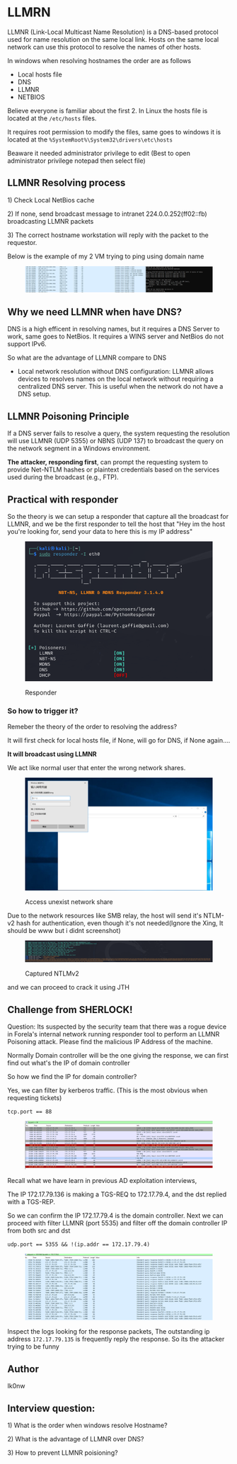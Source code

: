 # LLMRN

LLMNR (Link-Local Multicast Name Resolution) is a DNS-based protocol used for name resolution on the same local link. Hosts on the same local network can use this protocol to resolve the names of other hosts.

In windows when resolving hostnames the order are as follows

* Local hosts file
* DNS
* LLMNR
* NETBIOS

Believe everyone is familiar about the first 2. In Linux the hosts file is located at the `/etc/hosts` files.

It requires root permission to modify the files, same goes to windows it is located at the `%SystemRoot%\System32\drivers\etc\hosts`

Beaware it needed administrator privilege to edit (Best to open administrator privilege notepad then select file)

## LLMNR Resolving process

1\) Check Local NetBios cache

2\) If none, send broadcast message to intranet 224.0.0.252(ff02::fb) broadcasting LLMNR packets

3\) The correct hostname workstation will reply with the packet to the requestor.

Below is the example of my 2 VM trying to ping using domain name

<figure><img src="../.gitbook/assets/image (60).png" alt=""><figcaption></figcaption></figure>

## Why we need LLMNR when have DNS?

DNS is a high efficent in resolving names, but it requires a DNS Server to work, same goes to NetBios. It requires a WINS server and NetBios do not support IPv6.&#x20;

So what are the advantage of LLMNR compare to DNS

* Local network resolution without DNS configuration: LLMNR allows devices to resolves names on the local network without requiring a centralized DNS server. This is useful when the network do not have a DNS setup.

## LLMNR Poisoning Principle

If a DNS server fails to resolve a query, the system requesting the resolution will use LLMNR (UDP 5355) or NBNS (UDP 137) to broadcast the query on the network segment in a Windows environment.&#x20;

**The attacker, responding first**, can prompt the requesting system to provide Net-NTLM hashes or plaintext credentials based on the services used during the broadcast (e.g., FTP).

## Practical with responder

So the theory is we can setup a responder that capture all the broadcast for LLMNR, and we be the first responder to tell the host that "Hey im the host you're looking for, send your data to here this is my IP address"

<figure><img src="../.gitbook/assets/image (61).png" alt=""><figcaption><p>Responder</p></figcaption></figure>

### So how to trigger it?

Remeber the theory of the order to resolving the address?

It will first check for local hosts file, if None, will go for DNS, if None again....

**It will broadcast using LLMNR**

We act like normal user that enter the wrong network shares.

<figure><img src="../.gitbook/assets/image (64).png" alt=""><figcaption><p>Access unexist network share</p></figcaption></figure>

Due to the network resources like SMB relay, the host will send it's NTLM-v2 hash for authentication, even though it's not needed(Ignore the Xing, It should be www but i didnt screenshot)

<figure><img src="../.gitbook/assets/image (62).png" alt=""><figcaption><p>Captured NTLMv2</p></figcaption></figure>

and we can proceed to crack it using JTH

## Challenge from SHERLOCK!

Question: Its suspected by the security team that there was a rogue device in Forela's internal network running responder tool to perform an LLMNR Poisoning attack. Please find the malicious IP Address of the machine.

Normally Domain controller will be the one giving the response, we can first find out what's the IP of domain controller

So how we find the IP for domain controller?

Yes, we can filter by kerberos traffic. (This is the most obvious when requesting tickets)

```
tcp.port == 88
```

<figure><img src="../.gitbook/assets/image (65).png" alt=""><figcaption></figcaption></figure>

Recall what we have learn in previous AD exploitation interviews,

The IP 172.17.79.136 is making a TGS-REQ to 172.17.79.4, and the dst replied with a TGS-REP.

So we can confirm the IP 172.17.79.4 is the domain controller. Next we can proceed with filter LLMNR (port 5535) and filter off the domain controller IP from both src and dst

```
udp.port == 5355 && !(ip.addr == 172.17.79.4)
```

<figure><img src="../.gitbook/assets/image (67).png" alt=""><figcaption></figcaption></figure>

Inspect the logs looking for the response packets, The outstanding ip address `172.17.79.135` is frequently reply the response. So its the attacker trying to be funny

## Author

Ik0nw

## Interview question:

1\)  What is the order when windows resolve Hostname?

2\) What is the advantage of LLMNR over DNS?

3\) How to prevent LLMNR poisioning?
